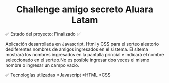 <h1 align = "center">Challenge amigo secreto Aluara Latam</h1>

:white_check_mark: Estado del proyecto: Finalizado :white_check_mark:

Aplicación desarrollada en Javascript, Html y CSS para el sorteo aleatorio dediferentes nombres de amigos ingresados en el sistema.
El sitema mostrará los nombres ingresados en la pantalla princial e indicará el nombre seleccionado en el sorteo.No es posible ingresar dos veces el mismo nombre o ingresar un campo vacío.


:white_check_mark: Tecnologías utlizadas
*Javascript
*HTML
*CSS
